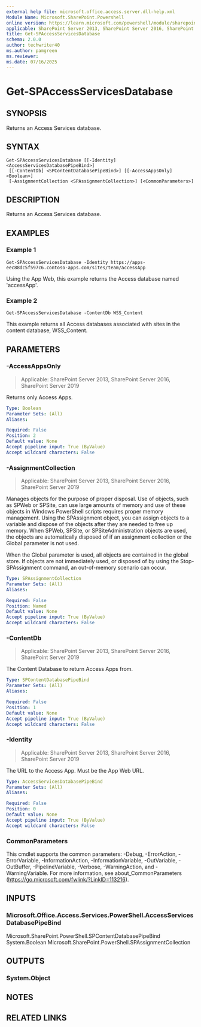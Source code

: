 ```yaml
---
external help file: microsoft.office.access.server.dll-help.xml
Module Name: Microsoft.SharePoint.Powershell
online version: https://learn.microsoft.com/powershell/module/sharepoint-server/get-spaccessservicesdatabase
applicable: SharePoint Server 2013, SharePoint Server 2016, SharePoint Server 2019
title: Get-SPAccessServicesDatabase
schema: 2.0.0
author: techwriter40
ms.author: pamgreen
ms.reviewer:
ms.date: 07/16/2025
---
```


# Get-SPAccessServicesDatabase

## SYNOPSIS
Returns an Access Services database.

## SYNTAX

```
Get-SPAccessServicesDatabase [[-Identity] <AccessServicesDatabasePipeBind>]
 [[-ContentDb] <SPContentDatabasePipeBind>] [[-AccessAppsOnly] <Boolean>]
 [-AssignmentCollection <SPAssignmentCollection>] [<CommonParameters>]
```

## DESCRIPTION
Returns an Access Services database.

## EXAMPLES

### Example 1
```
Get-SPAccessServicesDatabase -Identity https://apps-eec88dc5f597c6.contoso-apps.com/sites/team/accessApp
```
Using the App Web, this example returns the Access database named 'accessApp'.

### Example 2
```
Get-SPAccessServicesDatabase -ContentDb WSS_Content
```
This example returns all Access databases associated with sites in the content database, WSS_Content.

## PARAMETERS

### -AccessAppsOnly

> Applicable: SharePoint Server 2013, SharePoint Server 2016, SharePoint Server 2019

Returns only Access Apps.

```yaml
Type: Boolean
Parameter Sets: (All)
Aliases:

Required: False
Position: 2
Default value: None
Accept pipeline input: True (ByValue)
Accept wildcard characters: False
```

### -AssignmentCollection

> Applicable: SharePoint Server 2013, SharePoint Server 2016, SharePoint Server 2019

Manages objects for the purpose of proper disposal. Use of objects, such as SPWeb or SPSite, can use large amounts of memory and use of these objects in Windows PowerShell scripts requires proper memory management. Using the SPAssignment object, you can assign objects to a variable and dispose of the objects after they are needed to free up memory. When SPWeb, SPSite, or SPSiteAdministration objects are used, the objects are automatically disposed of if an assignment collection or the Global parameter is not used.

When the Global parameter is used, all objects are contained in the global store. If objects are not immediately used, or disposed of by using the Stop-SPAssignment command, an out-of-memory scenario can occur.

```yaml
Type: SPAssignmentCollection
Parameter Sets: (All)
Aliases:

Required: False
Position: Named
Default value: None
Accept pipeline input: True (ByValue)
Accept wildcard characters: False
```

### -ContentDb

> Applicable: SharePoint Server 2013, SharePoint Server 2016, SharePoint Server 2019

The Content Database to return Access Apps from.

```yaml
Type: SPContentDatabasePipeBind
Parameter Sets: (All)
Aliases:

Required: False
Position: 1
Default value: None
Accept pipeline input: True (ByValue)
Accept wildcard characters: False
```

### -Identity

> Applicable: SharePoint Server 2013, SharePoint Server 2016, SharePoint Server 2019

The URL to the Access App. Must be the App Web URL.

```yaml
Type: AccessServicesDatabasePipeBind
Parameter Sets: (All)
Aliases:

Required: False
Position: 0
Default value: None
Accept pipeline input: True (ByValue)
Accept wildcard characters: False
```

### CommonParameters
This cmdlet supports the common parameters: -Debug, -ErrorAction, -ErrorVariable, -InformationAction, -InformationVariable, -OutVariable, -OutBuffer, -PipelineVariable, -Verbose, -WarningAction, and -WarningVariable. For more information, see about_CommonParameters (https://go.microsoft.com/fwlink/?LinkID=113216).

## INPUTS

### Microsoft.Office.Access.Services.PowerShell.AccessServicesDatabasePipeBind
Microsoft.SharePoint.PowerShell.SPContentDatabasePipeBind
System.Boolean
Microsoft.SharePoint.PowerShell.SPAssignmentCollection

## OUTPUTS

### System.Object

## NOTES

## RELATED LINKS
